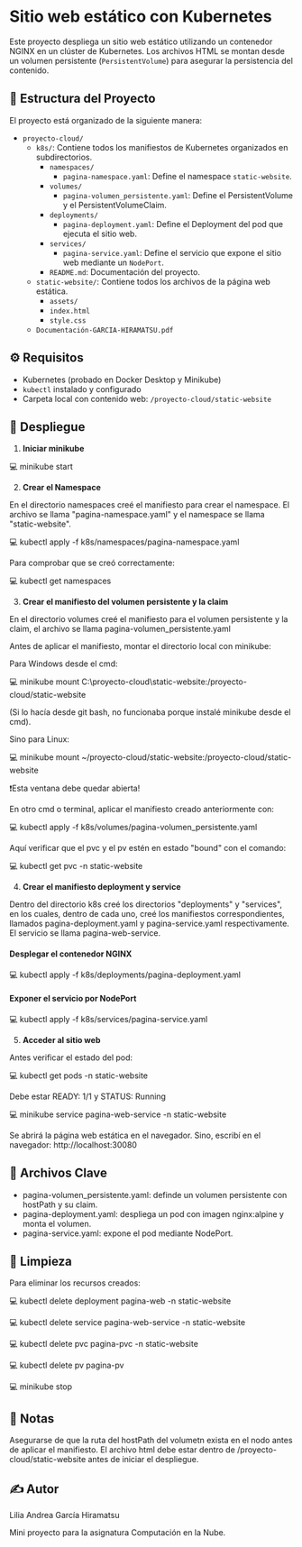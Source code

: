 # Sitio web estático con Kubernetes

Este proyecto despliega un sitio web estático utilizando un contenedor NGINX en un clúster de Kubernetes. Los archivos HTML se montan desde un volumen persistente  (`PersistentVolume`) para asegurar la persistencia del contenido.

## 🧱 Estructura del Proyecto

El proyecto está organizado de la siguiente manera:

- `proyecto-cloud/`
  - `k8s/`: Contiene todos los manifiestos de Kubernetes organizados en subdirectorios.
    - `namespaces/`
      - `pagina-namespace.yaml`: Define el namespace `static-website`.
    - `volumes/`
      - `pagina-volumen_persistente.yaml`: Define el PersistentVolume y el PersistentVolumeClaim.
    - `deployments/`
      - `pagina-deployment.yaml`: Define el Deployment del pod que ejecuta el sitio web.
    - `services/`
      - `pagina-service.yaml`: Define el servicio que expone el sitio web mediante un `NodePort`.
    - `README.md`: Documentación del proyecto.
  - `static-website/`: Contiene todos los archivos de la página web estática.
    - `assets/`
    - `index.html`
    - `style.css`
  - `Documentación-GARCIA-HIRAMATSU.pdf`

## ⚙️ Requisitos

- Kubernetes (probado en Docker Desktop y Minikube)
- `kubectl` instalado y configurado
- Carpeta local con contenido web: `/proyecto-cloud/static-website`

## 🚀 Despliegue

1. **Iniciar minikube**

💻 minikube start

2. **Crear el Namespace**

En el directorio namespaces creé el manifiesto para crear el namespace. El archivo se llama "pagina-namespace.yaml" y el namespace se llama "static-website".

💻 kubectl apply -f k8s/namespaces/pagina-namespace.yaml

Para comprobar que se creó correctamente:

💻 kubectl get namespaces

3. **Crear el manifiesto del volumen persistente y la claim**

En el directorio volumes creé el manifiesto para el volumen persistente y la claim, el archivo se llama pagina-volumen_persistente.yaml

Antes de aplicar el manifiesto, montar el directorio local con minikube:

Para Windows desde el cmd:

💻 minikube mount C:\proyecto-cloud\static-website:/proyecto-cloud/static-website

(Si lo hacía desde git bash, no funcionaba porque instalé minikube desde el cmd).

Sino para Linux:

💻 minikube mount ~/proyecto-cloud/static-website:/proyecto-cloud/static-website

❗Esta ventana debe quedar abierta!

En otro cmd o terminal, aplicar el manifiesto creado anteriormente con:

💻 kubectl apply -f k8s/volumes/pagina-volumen_persistente.yaml

Aquí verificar que el pvc y el pv estén en estado "bound" con el comando:

💻 kubectl get pvc -n static-website

4. **Crear el manifiesto deployment y service**

Dentro del directorio k8s creé los directorios "deployments" y "services", en los cuales, dentro de cada uno, creé los manifiestos correspondientes, llamados pagina-deployment.yaml y pagina-service.yaml respectivamente.
El servicio se llama pagina-web-service.

#### Desplegar el contenedor NGINX

💻 kubectl apply -f k8s/deployments/pagina-deployment.yaml

#### Exponer el servicio por NodePort

💻 kubectl apply -f k8s/services/pagina-service.yaml

5. **Acceder al sitio web**

Antes verificar el estado del pod:

💻 kubectl get pods -n static-website

Debe estar READY: 1/1 y STATUS: Running 

💻 minikube service pagina-web-service -n static-website

Se abrirá la página web estática en el navegador.
Sino, escribí en el navegador:
http://localhost:30080

## 📂 Archivos Clave

* pagina-volumen_persistente.yaml: definde un volumen persistente con hostPath y su claim.
* pagina-deployment.yaml: despliega un pod con imagen nginx:alpine y monta el volumen.
* pagina-service.yaml: expone el pod mediante NodePort.

## 🧽 Limpieza

Para eliminar los recursos creados:

💻 kubectl delete deployment pagina-web -n static-website

💻 kubectl delete service pagina-web-service -n static-website

💻 kubectl delete pvc pagina-pvc -n static-website

💻 kubectl delete pv pagina-pv

💻 minikube stop

## 💬 Notas

Asegurarse de que la ruta del hostPath del volumetn exista en el nodo antes de aplicar el manifiesto.
El archivo html debe estar dentro de /proyecto-cloud/static-website antes de iniciar el despliegue.

## ✍️ Autor

Lilia Andrea García Hiramatsu

Mini proyecto para la asignatura Computación en la Nube.
